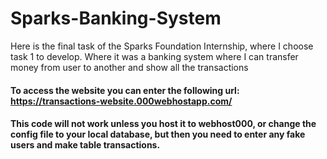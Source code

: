 # Sparks-Banking-System
Here is the final task of the Sparks Foundation Internship, where I choose task 1 to develop. Where it was a banking system where I can transfer money from user to another and show all the transactions

#### To access the website you can enter the following url: https://transactions-website.000webhostapp.com/

#### This code will not work unless you host it to webhost000, or change the config file to your local database, but then you need to enter any fake users and make table transactions.
